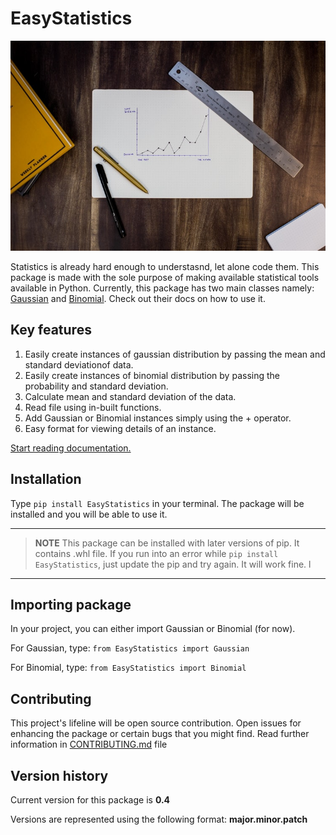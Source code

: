 # EasyStatistics

![Social icon for Easy Statistics](Docs/images/PyPackageIcon.jpg)

Statistics is already hard enough to understasnd, let alone code them.
This package is made with the sole purpose of making available statistical tools available in Python.
Currently, this package has two main classes namely: [Gaussian](Docs/Gaussian/gaussianDistribution.md)
 and [Binomial](Docs/Binomial/binomialDistribution.md). Check out their docs on how to use it.

## Key features

1. Easily create instances of gaussian distribution by passing the mean and standard deviationof data.
2. Easily create instances of binomial distribution by passing the probability and standard deviation.
3. Calculate mean and standard deviation of the data.
4. Read file using in-built functions.
5. Add Gaussian or Binomial instances simply using the + operator.
6. Easy format for viewing details of an instance.

[Start reading documentation.](Docs/Gaussian/gaussianDistribution.md)

## Installation

Type ```pip install EasyStatistics``` in your terminal. The package will be
installed and you will be able to use it.

----

> **NOTE**
> This package can be installed with later versions of pip. It contains .whl
> file. If you run into an error while ```pip install EasyStatistics```, just
> update the pip and try again. It will work fine.
l

----

## Importing package

In your project, you can either import Gaussian or Binomial (for now).

For Gaussian, type: ```from EasyStatistics import Gaussian```

For Binomial, type: ```from EasyStatistics import Binomial```

## Contributing

This project's lifeline will be open source contribution. Open issues for enhancing the package or certain bugs that you might find.
Read further information in [CONTRIBUTING.md](Docs/CONTRIBUTING.md) file

## Version history

Current version for this package is **0.4**

Versions are represented using the following format: **major.minor.patch**
